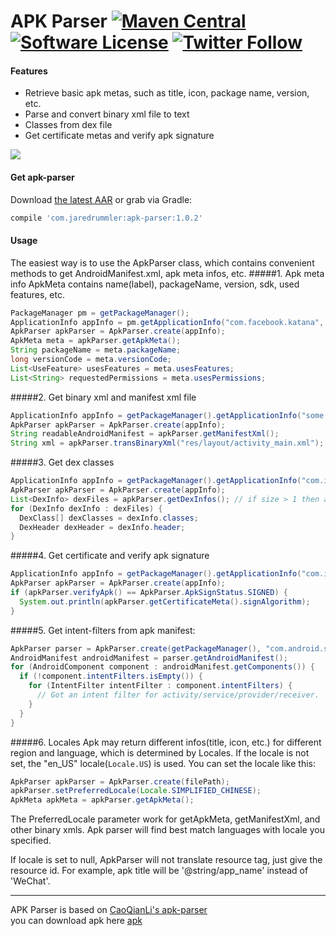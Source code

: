 # APK Parser [![Maven Central](https://maven-badges.herokuapp.com/maven-central/com.jaredrummler/apk-parser/badge.svg)](https://maven-badges.herokuapp.com/maven-central/com.jaredrummler/apk-parser) [![Software License](https://img.shields.io/badge/license-BSD%203%20Clause-blue.svg)](LICENSE.txt) [![Twitter Follow](https://img.shields.io/twitter/follow/jrummy16.svg?style=social)](https://twitter.com/jrummy16)

#### Features
* Retrieve basic apk metas, such as title, icon, package name, version, etc.
* Parse and convert binary xml file to text 
* Classes from dex file
* Get certificate metas and verify apk signature

![](sample/graphics/apk_parser_sample.png)

#### Get apk-parser
Download [the latest AAR](https://repo1.maven.org/maven2/com/jaredrummler/apk-parser/1.0.2/apk-parser-1.0.2.aar) or grab via Gradle:

```groovy
compile 'com.jaredrummler:apk-parser:1.0.2'
```

#### Usage
The easiest way is to use the ApkParser class, which contains convenient methods to get AndroidManifest.xml, apk meta infos, etc.
#####1. Apk meta info
ApkMeta contains name(label), packageName, version, sdk, used features, etc.
```java
PackageManager pm = getPackageManager();
ApplicationInfo appInfo = pm.getApplicationInfo("com.facebook.katana", 0);
ApkParser apkParser = ApkParser.create(appInfo);
ApkMeta meta = apkParser.getApkMeta();
String packageName = meta.packageName;
long versionCode = meta.versionCode;
List<UseFeature> usesFeatures = meta.usesFeatures;
List<String> requestedPermissions = meta.usesPermissions;
```
#####2. Get binary xml and manifest xml file
```java
ApplicationInfo appInfo = getPackageManager().getApplicationInfo("some.package.name", 0);
ApkParser apkParser = ApkParser.create(appInfo);
String readableAndroidManifest = apkParser.getManifestXml();
String xml = apkParser.transBinaryXml("res/layout/activity_main.xml");
```
#####3. Get dex classes
```java
ApplicationInfo appInfo = getPackageManager().getApplicationInfo("com.instagram.android", 0);
ApkParser apkParser = ApkParser.create(appInfo);
List<DexInfo> dexFiles = apkParser.getDexInfos(); // if size > 1 then app is using multidex
for (DexInfo dexInfo : dexFiles) {
  DexClass[] dexClasses = dexInfo.classes;
  DexHeader dexHeader = dexInfo.header;
}
```

#####4. Get certificate and verify apk signature
```java
ApplicationInfo appInfo = getPackageManager().getApplicationInfo("com.instagram.android", 0);
ApkParser apkParser = ApkParser.create(appInfo);
if (apkParser.verifyApk() == ApkParser.ApkSignStatus.SIGNED) {
  System.out.println(apkParser.getCertificateMeta().signAlgorithm);
}
```

#####5. Get intent-filters from apk manifest:
```java
ApkParser parser = ApkParser.create(getPackageManager(), "com.android.settings");
AndroidManifest androidManifest = parser.getAndroidManifest();
for (AndroidComponent component : androidManifest.getComponents()) {
  if (!component.intentFilters.isEmpty()) {
    for (IntentFilter intentFilter : component.intentFilters) {
      // Got an intent filter for activity/service/provider/receiver.
    }
  }
}
```

#####6. Locales
Apk may return different infos(title, icon, etc.) for different region and language, which is 
determined by Locales.
If the locale is not set, the "en_US" locale(<code>Locale.US</code>) is used. You can set the 
locale like this:
```java
ApkParser apkParser = ApkParser.create(filePath);
apkParser.setPreferredLocale(Locale.SIMPLIFIED_CHINESE);
ApkMeta apkMeta = apkParser.getApkMeta();
```
The PreferredLocale parameter work for getApkMeta, getManifestXml, and other binary xmls.
Apk parser will find best match languages with locale you specified.

If locale is set to null, ApkParser will not translate resource tag, just give the resource id.
For example, apk title will be '@string/app_name' instead of 'WeChat'.

___

APK Parser is based on [CaoQianLi's apk-parser](https://github.com/CaoQianLi/apk-parser)  
you can download apk here [apk](https://github.com/weiyitai/APKParser/releases/download/v1.0/sample-debug.apk)

[](https://github.com/weiyitai/APKParser/blob/master/sample/1548591092.png)
